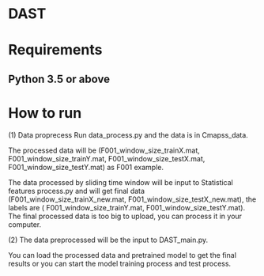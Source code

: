 # DAST

Requirements
===============
Python 3.5 or above
---------------------

How to run
===============
(1) Data proprecess
Run data_process.py and the data is in Cmapss_data. 

The processed data will be (F001_window_size_trainX.mat, F001_window_size_trainY.mat, F001_window_size_testX.mat, F001_window_size_testY.mat) as F001 example. 

The data processed by sliding time window will be input to Statistical features process.py and will get final data (F001_window_size_trainX_new.mat, F001_window_size_testX_new.mat), the labels are ( F001_window_size_trainY.mat, F001_window_size_testY.mat). The final processed data is too big to upload, you can process it in your computer.

(2) The data preprocessed will be the input to DAST_main.py.

You can load the processed data and pretrained model to get the final results or you can start the model training process and test process. 







